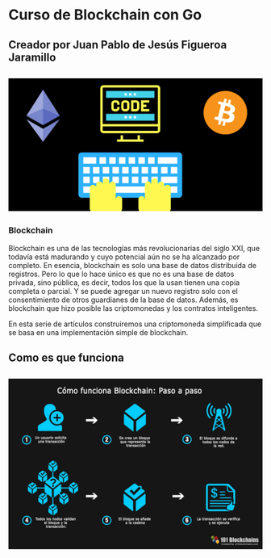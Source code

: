 # Curso de Blockchain con Go

## Creador por Juan Pablo de Jesús Figueroa Jaramillo

## ![alt text](https://github.com/JuanPablo-Hack/Blockchain-con-Golang/blob/master/imagenes/Blockchain.png "Cover")

### Blockchain

Blockchain es una de las tecnologías más revolucionarias del siglo XXI, que todavía está madurando y cuyo potencial aún no se ha alcanzado por completo. En esencia, blockchain es solo una base de datos distribuida de registros. Pero lo que lo hace único es que no es una base de datos privada, sino pública, es decir, todos los que la usan tienen una copia completa o parcial. Y se puede agregar un nuevo registro solo con el consentimiento de otros guardianes de la base de datos. Además, es blockchain que hizo posible las criptomonedas y los contratos inteligentes.

En esta serie de artículos construiremos una criptomoneda simplificada que se basa en una implementación simple de blockchain.

## Como es que funciona

## ![alt text](https://github.com/JuanPablo-Hack/Blockchain-con-Golang/blob/master/imagenes/Prueba.jpg "Funcion")


